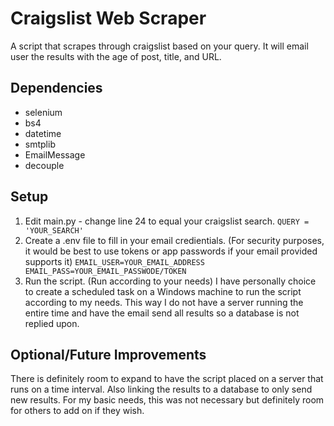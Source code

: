 # Craigslist Web Scraper

  A script that scrapes through craigslist based on your query. It will email user the results with the age of post, title, and URL. 

## Dependencies
  *  selenium
  *  bs4
  *  datetime
  *  smtplib
  *  EmailMessage
  *  decouple

## Setup

1. Edit main.py - change line 24 to equal your craigslist search.
`QUERY = 'YOUR_SEARCH'`
2. Create a .env file to fill in your email credientials. (For security purposes, it would be best to use tokens or app passwords if your email provided supports it) `EMAIL_USER=YOUR_EMAIL_ADDRESS
  EMAIL_PASS=YOUR_EMAIL_PASSWODE/TOKEN`
3. Run the script. (Run according to your needs) I have personally choice to create a scheduled task on a Windows machine to run the script according to my needs. This way I do not have a server running the entire time and have the email send all results so a database is not replied upon. 

## Optional/Future Improvements

  There is definitely room to expand to have the script placed on a server that runs on a time interval. Also linking the results to a database to only send new results. For my basic needs, this was not necessary but definitely room for others to add on if they wish.
 